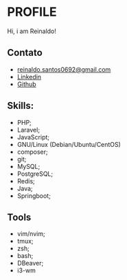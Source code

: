 # PROFILE

Hi, i am  Reinaldo!

## Contato

*   [reinaldo.santos0692@gmail.com](reinaldo.santos0692@gmail.com)
*   [Linkedin](https://www.linkedin.com/in/reinaldosantos0692)
*   [Github](https://github.com/Reinaldo92)

## Skills:

*   PHP;
*   Laravel;
*   JavaScript;
*   GNU/Linux (Debian/Ubuntu/CentOS)
*   composer;
*   git;
*   MySQL;
*   PostgreSQL;
*   Redis;
*   Java;
*   Springboot;

## Tools

*   vim/nvim;
*   tmux;
*   zsh;
*   bash;
*   DBeaver;
*   i3-wm

